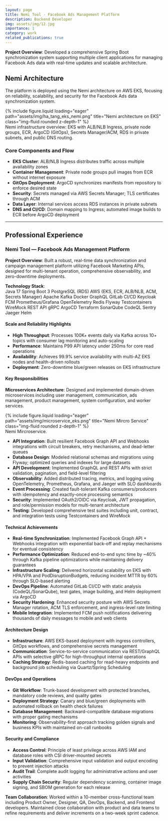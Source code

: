 ```yaml
---
layout: page
title: Nemi Tool - Facebook Ads Management Platform
description: Backend Developer
img: assets/img/12.jpg
importance: 1
category: work
related_publications: true
---
```


**Project Overview**: Developed a comprehensive Spring Boot synchronization system supporting multiple client applications for managing Facebook Ads data with real-time updates and scalable architecture.

## Nemi Architecture

The platform is deployed using the Nemi architecture on AWS EKS, focusing on reliability, scalability, and security for the Facebook Ads data synchronization system.

<div class="row justify-content-sm-center">
    <div class="col-sm-10 mt-3 mt-md-0">
        {% include figure.liquid loading="eager" path="assets/img/ha_tang_eks_nemi.png" title="Nemi architecture on EKS" class="img-fluid rounded z-depth-1" %}
    </div>
    <div class="col-sm-12 mt-2">
        <div class="caption">Nemi infrastructure overview: EKS with ALB/NLB Ingress, private node groups, ECR, ArgoCD (GitOps), Secrets Manager/ACM, RDS in private subnets, and public DNS routing.</div>
    </div>
</div>

### Core Components and Flow

- **EKS Cluster**: ALB/NLB Ingress distributes traffic across multiple availability zones
- **Container Management**: Private node groups pull images from ECR without internet exposure
- **GitOps Deployment**: ArgoCD synchronizes manifests from repository to enforce desired state
- **Security**: Secrets managed via AWS Secrets Manager; TLS certificates through ACM
- **Data Layer**: Internal services access RDS instances in private subnets
- **DNS and CI/CD**: Domain mapping to Ingress; automated image builds to ECR before ArgoCD deployment

---

## Professional Experience

### Nemi Tool — Facebook Ads Management Platform

**Project Overview**: Built a robust, real-time data synchronization and campaign management platform utilizing Facebook Marketing APIs, designed for multi-tenant operation, comprehensive observability, and zero-downtime deployments.

<div class="mt-2 mb-1"><strong>Technology Stack</strong>:</div>
<div>
    <span class="badge badge-primary">Java 17</span>
    <span class="badge badge-primary">Spring Boot 3</span>
    <span class="badge badge-info">PostgreSQL (RDS)</span>
    <span class="badge badge-dark">AWS (EKS, ECR, ALB/NLB, ACM, Secrets Manager)</span>
    <span class="badge badge-warning">Apache Kafka</span>
    <span class="badge badge-secondary">Docker</span>
    <span class="badge badge-success">GraphQL</span>
    <span class="badge badge-secondary">GitLab CI/CD</span>
    <span class="badge badge-info">Keycloak</span>
    <span class="badge badge-success">FCM</span>
    <span class="badge badge-secondary">Prometheus/Grafana</span>
    <span class="badge badge-secondary">OpenTelemetry</span>
    <span class="badge badge-secondary">Redis</span>
    <span class="badge badge-secondary">Flyway</span>
    <span class="badge badge-secondary">Testcontainers</span>
    <span class="badge badge-secondary">WireMock</span>
    <span class="badge badge-secondary">REST API</span>
    <span class="badge badge-secondary">gRPC</span>
    <span class="badge badge-secondary">ArgoCD</span>
    <span class="badge badge-secondary">Terraform</span>
    <span class="badge badge-secondary">SonarQube</span>
    <span class="badge badge-secondary">CodeQL</span>
    <span class="badge badge-secondary">Sentry</span>
    <span class="badge badge-secondary">Jaeger</span>
    <span class="badge badge-secondary">Helm</span>
</div>

#### Scale and Reliability Highlights

- **High Throughput**: Processes 100K+ events daily via Kafka across 10+ topics with consumer lag monitoring and auto-scaling
- **Performance**: Maintains P99 API latency under 250ms for core read operations
- **Availability**: Achieves 99.9% service availability with multi-AZ EKS nodes and health-driven rollouts
- **Deployment**: Zero-downtime blue/green releases on EKS infrastructure

#### Key Responsibilities

**Microservices Architecture**: Designed and implemented domain-driven microservices including user management, communication, ads management, product management, system configuration, and worker services.

<div class="row justify-content-sm-center">
    <div class="col-sm-10 mt-3 mt-md-0">
        {% include figure.liquid loading="eager" path="assets/img/microservice_eks.png" title="Nemi Mircro Service" class="img-fluid rounded z-depth-1" %}
    </div>
    <div class="col-sm-12 mt-2">
        <div class="caption">Nemi Mircroservice.</div>
    </div>
</div>

- **API Integration**: Built resilient Facebook Graph API and Webhooks integrations with circuit breakers, retry mechanisms, and dead-letter queues
- **Database Design**: Modeled relational schemas and migrations using Flyway; optimized queries and indexes for large datasets
- **API Development**: Implemented GraphQL and REST APIs with strict validation, pagination, and field-level filtering
- **Observability**: Added distributed tracing, metrics, and logging using OpenTelemetry, Prometheus, Grafana, and Jaeger with SLO dashboards
- **Event Processing**: Created fault-tolerant Kafka consumers/producers with idempotency and exactly-once processing semantics
- **Security**: Implemented OAuth2/OIDC via Keycloak, JWT propagation, and role/permission models for multi-tenant architecture
- **Testing**: Developed comprehensive test suites including unit, contract, and integration tests using Testcontainers and WireMock

#### Technical Achievements

- **Real-time Synchronization**: Implemented Facebook Graph API + Webhooks integration with exponential back-off and replay mechanisms for eventual consistency
- **Performance Optimization**: Reduced end-to-end sync time by ~40% through Kafka pipeline optimizations while maintaining delivery guarantees
- **Infrastructure Scaling**: Delivered horizontal scalability on EKS with HPA/VPA and PodDisruptionBudgets, reducing incident MTTR by 60% through SLO-based alerting
- **DevOps Pipeline**: Automated GitLab CI/CD with static analysis (CodeQL/SonarQube), test gates, image building, and Helm deployment via ArgoCD
- **Security Hardening**: Enhanced security posture with AWS Secrets Manager rotation, ACM TLS enforcement, and ingress-level rate limiting
- **Mobile Integration**: Implemented FCM push notifications delivering thousands of daily messages to mobile and web clients

#### Architecture Design

- **Infrastructure**: AWS EKS-based deployment with ingress controllers, GitOps workflows, and comprehensive secrets management
- **Communication**: Service-to-service communication via REST/GraphQL APIs with selective gRPC for high-throughput internal operations
- **Caching Strategy**: Redis-based caching for read-heavy endpoints and background job scheduling via Quartz/Spring Scheduling

#### DevOps and Operations

- **Git Workflow**: Trunk-based development with protected branches, mandatory code reviews, and quality gates
- **Deployment Strategy**: Canary and blue/green deployments with automated rollback on health check failures
- **Database Management**: Backward-compatible database migrations with proper gating mechanisms
- **Monitoring**: Observability-first approach tracking golden signals and business KPIs with maintained on-call runbooks

#### Security and Compliance

- **Access Control**: Principle of least privilege across AWS IAM and database roles with CSI driver-mounted secrets
- **Input Validation**: Comprehensive input validation and output encoding to prevent injection attacks
- **Audit Trail**: Complete audit logging for administrative actions and user activities
- **Supply Chain Security**: Regular dependency scanning, container image signing, and SBOM generation for each release

**Team Collaboration**: Worked within a 10-member cross-functional team including Product Owner, Designer, QA, DevOps, Backend, and Frontend developers. Maintained close collaboration with product and data teams to refine requirements and deliver increments on a two-week sprint cadence.
